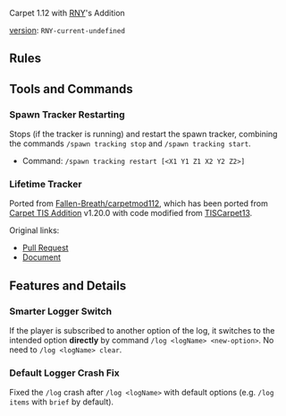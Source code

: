 Carpet 1.12 with [RNY](https://github.com/Rainyaphthyl)'s Addition

[version](src/carpet/CarpetSettings.java): `RNY-current-undefined`

## Rules

## Tools and Commands

### Spawn Tracker Restarting

Stops (if the tracker is running) and restart the spawn tracker, combining the commands `/spawn tracking stop` and `/spawn tracking start`.

- Command: `/spawn tracking restart [<X1 Y1 Z1 X2 Y2 Z2>]`

### Lifetime Tracker

Ported from [Fallen-Breath/carpetmod112](https://github.com/Fallen-Breath/carpetmod112), which has been ported from [Carpet TIS Addition](https://github.com/TISUnion/Carpet-TIS-Addition) v1.20.0 with code modified from [TISCarpet13](https://github.com/TISUnion/TISCarpet113).

Original links:
- [Pull Request](https://github.com/gnembon/carpetmod112/pull/156)
- [Document](https://github.com/TISUnion/Carpet-TIS-Addition/blob/master/docs/commands.md#lifetime)

## Features and Details

### Smarter Logger Switch

If the player is subscribed to another option of the log, it switches to the intended option **directly** by command `/log <logName> <new-option>`. No need to `/log <logName> clear`.

### Default Logger Crash Fix

Fixed the `/log` crash after `/log <logName>` with default options (e.g. `/log items` with `brief` by default).
